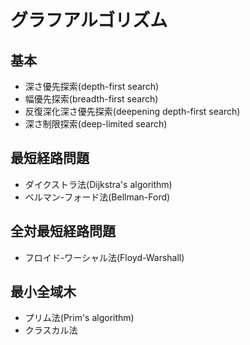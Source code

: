 # グラフアルゴリズム
## 基本
- 深さ優先探索(depth-first search)
- 幅優先探索(breadth-first search)
- 反復深化深さ優先探索(deepening depth-first search)
- 深さ制限探索(deep-limited search)  

## 最短経路問題
- ダイクストラ法(Dijkstra's algorithm)
- ベルマン-フォード法(Bellman-Ford)

## 全対最短経路問題
- フロイド-ワーシャル法(Floyd-Warshall)

## 最小全域木
- プリム法(Prim's algorithm)
- クラスカル法